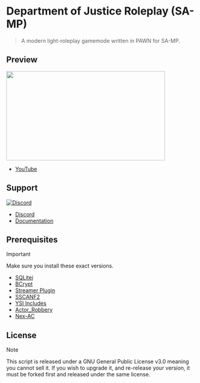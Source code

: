 # Department of Justice Roleplay (SA-MP)
> A modern light-roleplay gamemode written in PAWN for SA-MP.

## Preview
<a href="https://youtu.be/SrKPKVlyLfk" target="_blank"><img src="https://i.imgur.com/fZhMazb.jpg" width="420px" height="236px" /></a>
* [YouTube](https://youtu.be/SrKPKVlyLfk)

## Support
<a href="https://discord.gg/GqCQ73fZj4" target="_blank"><img alt="Discord" src="https://img.shields.io/discord/910872498491498536?logo=discord&label=Discord"></a>

* [Discord](https://discord.gg/GqCQ73fZj4)
* [Documentation](https://weponztv.gitbook.io/dojrp-samp-documentation)

## Prerequisites
> [!IMPORTANT]  
> Make sure you install these exact versions.

* [SQLitei](https://github.com/oscar-broman/sqlitei/tree/master)
* [BCrypt](https://github.com/Sreyas-Sreelal/samp-bcrypt/releases/tag/0.4.0)
* [Streamer Plugin](https://github.com/samp-incognito/samp-streamer-plugin/releases/tag/v2.9.6)
* [SSCANF2](https://github.com/Y-Less/sscanf/releases/tag/v2.13.8)
* [YSI Includes](https://github.com/pawn-lang/YSI-Includes/releases/tag/v5.06.1932)
* [Actor_Robbery](https://github.com/PatrickGTR/actor_robbery)
* [Nex-AC](https://github.com/NexiusTailer/Nex-AC)

## License
> [!NOTE]
> This script is released under a GNU General Public License v3.0 meaning you cannot sell it. If you wish to upgrade it, and re-release your version, it must be forked first and released under the same license.

